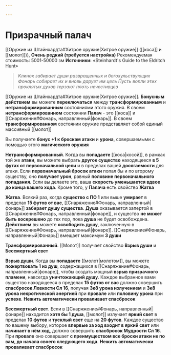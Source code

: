 ```yaml
---

---
```

# Призрачный палач

[[Оружие из Штайнхардта#Хитрое оружие|Хитрое оружие]] ([[коса]] и [[молот]])), **Очень редкий (требуется настройка)**
Рекомендуемая стоимость: 5001-50000 зм
**Источники:** «Steinhardt's Guide to the Eldritch Hunt»

> *Клинок забирает души развращенных и богохульствующих*
> *Фонарь собирает их и вновь дарует им цель*
> *Пусть вопли этих проклятых духов терзают плоть нечестивцев*

[[Оружие из Штайнхардта#Хитрое оружие|Хитрое оружие]]. **Бонусным действием** вы можете **переключаться** между **трансформированным** и **нетрансформированным** состояниями этого оружия. В своем **нетрансформированном** состоянии **Палач** - это [[коса]] и [[Снаряжение#Фонарь, направленный|фонарь]]. В своем **трансформированном** состоянии оружие представляет собой единый массивный [[молот]]

Вы получаете **бонус +1 к броскам атаки** и **урона**, совершаемыми с помощью этого **магического оружия**

**Нетрансформированный**. Когда вы **попадаете** [[коса|косой]], в рамках той же **атаки**, вы можете выбрать **другое существо** находящееся **в 5 футах от первоначальной цели** и в пределах вашей **досягаемости** для атаки. Если **первоначальный бросок атаки** попал бы и по второму существу, оно **получает урон**, равный **половине первоначального попадания**. Если вы делаете это, ваша **скорость уменьшается вдвое до конца вашего хода**. Кроме того, у **Палача** есть свойство **Жатва**

**Жатва**. Всякий раз, когда **существо с ПО 1** или выше **умирает** в пределах **15 футов от вас**, [[Снаряжение#Фонарь, направленный|фонарь]] **забирает душу существа**. **Душа** оказывается запертой в [[Снаряжение#Фонарь, направленный|фонаре]], и существо **не может быть воскрешено** до тех пор, пока **душа** не будет освобождена. **Действием** вы можете **освободить душу**, заключенную в [[Снаряжение#Фонарь, направленный|фонаре]]. [[Снаряжение#Фонарь, направленный|Фонарь]] вмещает максимум **3 души**

**Трансформированный**. [[Молот]] получает свойство **Взрыв души** и **Бессмертный свет**

**Взрыв души**. Когда вы **попадаете** [[молот|молотом]], вы можете **пожертвовать 1 из душ**, содержащихся в [[Снаряжение#Фонарь, направленный|фонаре]], чтобы создать мощный **взрыв призрачного пламени**, навсегда **уничтожающий душу**. Каждое выбранное вами существо находящееся в пределах **15 футов от вас** должно совершить **спасбросок Ловкости Сл 16**, получая **3к8 урона излучением** и **3к8 урона некротической энергией** при **провале** или **половину урона** при **успехе**. **Нежить автоматически проваливает спасбросок**

**Бессмертный свет**. Если в [[Снаряжение#Фонарь, направленный|фонаре]] находится **хотя бы 1 душа**, [[молот]] излучает **яркий свет** в пределах **10 футов** и **тусклый свет** еще на **20 футов**. Каждое существо по вашему выбору, которое **впервые за ход входит в яркий свет** или **начинает в нём ход**, должно совершить **спасбросок Мудрости Сл 16**. При **провале** оно совершает **с преимуществом все броски атаки не по вам, до начала своего следующего хода**. **Нежить автоматически проваливает спасбросок**